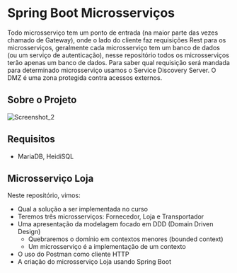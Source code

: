# Spring Boot Microsserviços
Todo microsserviço tem um ponto de entrada (na maior parte das vezes chamado de Gateway), onde o lado do cliente faz requisições Rest para os microsserviços, geralmente cada microsserviço tem um banco de dados (ou um serviço de autenticação), nesse repositório todos os microsserviços terão apenas um banco de dados. Para saber qual requisição será mandada para determinado microsserviço usamos o Service Discovery Server. O DMZ é uma zona protegida contra acessos externos. 

## Sobre o Projeto
![Screenshot_2](https://user-images.githubusercontent.com/72028645/153642553-dfcd7fdb-4c7f-419a-bb43-f1ffa96cd42f.png)

## Requisitos
- MariaDB, HeidiSQL

## Microsserviço Loja
Neste repositório, vimos:
- Qual a solução a ser implementada no curso
- Teremos três microsserviços: Fornecedor, Loja e Transportador
- Uma apresentação da modelagem focado em DDD (Domain Driven Design)
  - Quebraremos o domínio em contextos menores (bounded context)
  - Um microsserviço é a implementação de um contexto
- O uso do Postman como cliente HTTP
- A criação do microsserviço Loja usando Spring Boot
